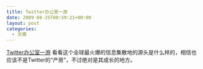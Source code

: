 ```yaml
---
title: Twitter办公室一游
date: 2009-08-25T00:59:21+00:00
layout: post
categories: 
  - 文摘
---
```


[Twitter办公室一游](http://pics520.com/google-amazing-office1210.htm)
看看这个全球最火爆的信息集散地的源头是什么样的，相信也应该不是Twitter的“产房”，不过绝对是其成长的地方。

